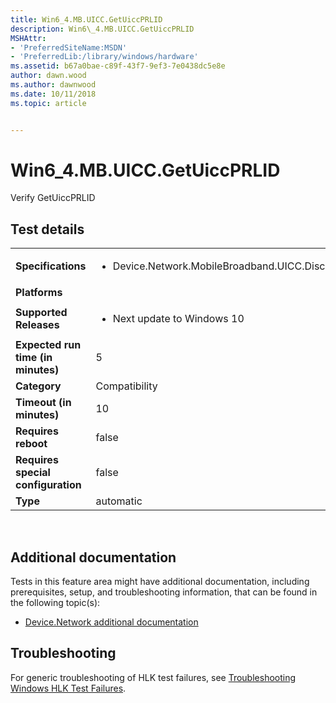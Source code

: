 ```yaml
---
title: Win6_4.MB.UICC.GetUiccPRLID
description: Win6\_4.MB.UICC.GetUiccPRLID
MSHAttr:
- 'PreferredSiteName:MSDN'
- 'PreferredLib:/library/windows/hardware'
ms.assetid: b67a0bae-c89f-43f7-9ef3-7e0438dc5e8e
author: dawn.wood
ms.author: dawnwood
ms.date: 10/11/2018
ms.topic: article


---
```


# Win6_4.MB.UICC.GetUiccPRLID


Verify GetUiccPRLID

## Test details
|||
|---|---|
| **Specifications**  | <ul><li>Device.Network.MobileBroadband.UICC.Discretional</li></ul> |  
| **Platforms**   | <ul></ul> |
| **Supported Releases** | <ul><li>Next update to Windows 10</li></ul> |
|**Expected run time (in minutes)**| 5 |
|**Category**| Compatibility |
|**Timeout (in minutes)**| 10 |
|**Requires reboot**| false |
|**Requires special configuration**| false |
|**Type**| automatic |

 

## <span id="Additional_documentation"></span><span id="additional_documentation"></span><span id="ADDITIONAL_DOCUMENTATION"></span>Additional documentation


Tests in this feature area might have additional documentation, including prerequisites, setup, and troubleshooting information, that can be found in the following topic(s):

-   [Device.Network additional documentation](device-network-additional-documentation.md)

## <span id="Troubleshooting"></span><span id="troubleshooting"></span><span id="TROUBLESHOOTING"></span>Troubleshooting


For generic troubleshooting of HLK test failures, see [Troubleshooting Windows HLK Test Failures](..\user\troubleshooting-windows-hlk-test-failures.md).

 

 






